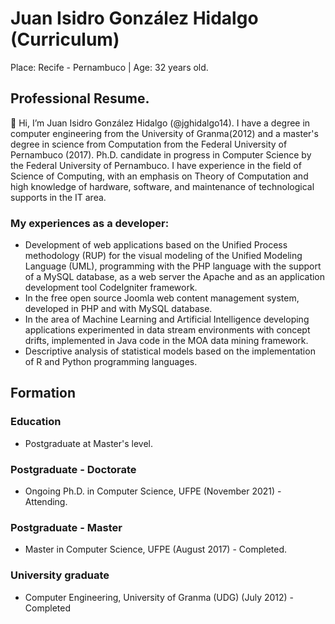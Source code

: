 <!---
- 👋 Hi, I’m @jghidalgo14
- 👀 I’m interested in ...
- 🌱 I’m currently learning ...
- 💞️ I’m looking to collaborate on ...
- 📫 How to reach me ....
--->
<!---
jghidalgo14/jghidalgo14 is a ✨ special ✨ repository because its `README.md` (this file) appears on your GitHub profile.
You can click the Preview link to take a look at your changes.
--->
# Juan Isidro González Hidalgo (Curriculum)
Place: Recife - Pernambuco | Age: 32 years old.

## Professional Resume.
👋 Hi, I’m Juan Isidro González Hidalgo (@jghidalgo14). I have a degree in computer engineering from the University of Granma(2012)
and a master's degree in science from Computation from the Federal University of Pernambuco (2017).
Ph.D. candidate in progress in Computer Science by the Federal University of Pernambuco.
I have experience in the field of Science of Computing, with an emphasis on Theory of Computation and high knowledge of hardware,
software, and maintenance of technological supports in the IT area.

### My experiences as a developer: 
- Development of web applications based on the Unified Process methodology (RUP) for the visual modeling of the Unified Modeling Language (UML), programming with the PHP language with the support of a MySQL database, as a web server the Apache and as an application development tool CodeIgniter framework. 
- In the free open source Joomla web content management system, developed in PHP and with MySQL database. 
- In the area of Machine Learning and Artificial Intelligence developing applications experimented in data stream environments with concept drifts, implemented in Java code in the MOA data mining framework. 
- Descriptive analysis of statistical models based on the implementation of R and Python programming languages.

## Formation
### Education
- Postgraduate at Master's level.
### Postgraduate - Doctorate
- Ongoing Ph.D. in Computer Science, UFPE
(November 2021) - Attending.
### Postgraduate - Master
- Master in Computer Science, UFPE
(August 2017) - Completed.
### University graduate
- Computer Engineering, University of Granma (UDG)
(July 2012) - Completed
